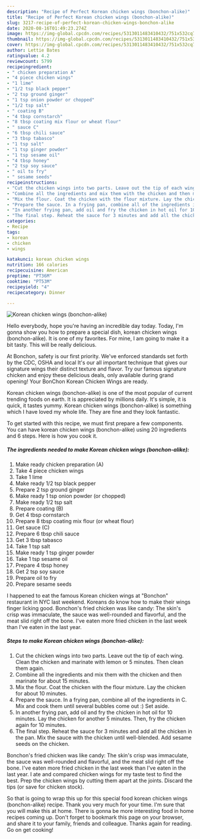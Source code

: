 ```yaml
---
description: "Recipe of Perfect Korean chicken wings (bonchon-alike)"
title: "Recipe of Perfect Korean chicken wings (bonchon-alike)"
slug: 3217-recipe-of-perfect-korean-chicken-wings-bonchon-alike
date: 2020-08-16T01:49:23.274Z
image: https://img-global.cpcdn.com/recipes/5313011483410432/751x532cq70/korean-chicken-wings-bonchon-alike-recipe-main-photo.jpg
thumbnail: https://img-global.cpcdn.com/recipes/5313011483410432/751x532cq70/korean-chicken-wings-bonchon-alike-recipe-main-photo.jpg
cover: https://img-global.cpcdn.com/recipes/5313011483410432/751x532cq70/korean-chicken-wings-bonchon-alike-recipe-main-photo.jpg
author: Lettie Bates
ratingvalue: 4.2
reviewcount: 5799
recipeingredient:
- " chicken preparation A"
- "4 piece chicken wings"
- "1 lime"
- "1/2 tsp black pepper"
- "2 tsp ground ginger"
- "1 tsp onion powder or chopped"
- "1/2 tsp salt"
- " coating B"
- "4 tbsp cornstarch"
- "8 tbsp coating mix flour or wheat flour"
- " sauce C"
- "6 tbsp chili sauce"
- "3 tbsp tabasco"
- "1 tsp salt"
- "1 tsp ginger powder"
- "1 tsp sesame oil"
- "4 tbsp honey"
- "2 tsp soy sauce"
- " oil to fry"
- " sesame seeds"
recipeinstructions:
- "Cut the chicken wings into two parts. Leave out the tip of each wing. Clean the chicken and marinate with lemon or 5 minutes. Then clean them again."
- "Combine all the ingredients and mix them with the chicken and then marinate for about 15 minutes."
- "Mix the flour. Coat the chicken with the flour mixture. Lay the chicken for about 10 minutes."
- "Prepare the sauce. In a frying pan, combine all of the ingredients in C. Mix and cook them until several bubbles come out :) Set aside."
- "In another frying pan, add oil and fry the chicken in hot oil for 10 minutes. Lay the chicken for another 5 minutes. Then, fry the chicken again for 10 minutes."
- "The final step. Reheat the sauce for 3 minutes and add all the chicken in the pan. Mix the sauce with the chicken until well-blended. Add sesame seeds on the chicken."
categories:
- Recipe
tags:
- korean
- chicken
- wings

katakunci: korean chicken wings 
nutrition: 166 calories
recipecuisine: American
preptime: "PT36M"
cooktime: "PT53M"
recipeyield: "4"
recipecategory: Dinner

---
```



![Korean chicken wings (bonchon-alike)](https://img-global.cpcdn.com/recipes/5313011483410432/751x532cq70/korean-chicken-wings-bonchon-alike-recipe-main-photo.jpg)

Hello everybody, hope you're having an incredible day today. Today, I'm gonna show you how to prepare a special dish, korean chicken wings (bonchon-alike). It is one of my favorites. For mine, I am going to make it a bit tasty. This will be really delicious.

At Bonchon, safety is our first priority. We&#39;ve enforced standards set forth by the CDC, OSHA and local It&#39;s our all important technique that gives our signature wings their distinct texture and flavor. Try our famous signature chicken and enjoy these delicious deals, only available during grand opening! Your BonChon Korean Chicken Wings are ready.

Korean chicken wings (bonchon-alike) is one of the most popular of current trending foods on earth. It is appreciated by millions daily. It's simple, it is quick, it tastes yummy. Korean chicken wings (bonchon-alike) is something which I have loved my whole life. They are fine and they look fantastic.


To get started with this recipe, we must first prepare a few components. You can have korean chicken wings (bonchon-alike) using 20 ingredients and 6 steps. Here is how you cook it.

<!--inarticleads1-->

##### The ingredients needed to make Korean chicken wings (bonchon-alike):

1. Make ready  chicken preparation (A)
1. Take 4 piece chicken wings
1. Take 1 lime
1. Make ready 1/2 tsp black pepper
1. Prepare 2 tsp ground ginger
1. Make ready 1 tsp onion powder (or chopped)
1. Make ready 1/2 tsp salt
1. Prepare  coating (B)
1. Get 4 tbsp cornstarch
1. Prepare 8 tbsp coating mix flour (or wheat flour)
1. Get  sauce (C)
1. Prepare 6 tbsp chili sauce
1. Get 3 tbsp tabasco
1. Take 1 tsp salt
1. Make ready 1 tsp ginger powder
1. Take 1 tsp sesame oil
1. Prepare 4 tbsp honey
1. Get 2 tsp soy sauce
1. Prepare  oil to fry
1. Prepare  sesame seeds


I happened to eat the famous Korean chicken wings at &#34;Bonchon&#34; restaurant in NYC last weekend. Koreans do know how to make their wings finger licking good. Bonchon&#39;s fried chicken was like candy: The skin&#39;s crisp was immaculate, the sauce was well-rounded and flavorful, and the meat slid right off the bone. I&#39;ve eaten more fried chicken in the last week than I&#39;ve eaten in the last year. 

<!--inarticleads2-->

##### Steps to make Korean chicken wings (bonchon-alike):

1. Cut the chicken wings into two parts. Leave out the tip of each wing. Clean the chicken and marinate with lemon or 5 minutes. Then clean them again.
1. Combine all the ingredients and mix them with the chicken and then marinate for about 15 minutes.
1. Mix the flour. Coat the chicken with the flour mixture. Lay the chicken for about 10 minutes.
1. Prepare the sauce. In a frying pan, combine all of the ingredients in C. Mix and cook them until several bubbles come out :) Set aside.
1. In another frying pan, add oil and fry the chicken in hot oil for 10 minutes. Lay the chicken for another 5 minutes. Then, fry the chicken again for 10 minutes.
1. The final step. Reheat the sauce for 3 minutes and add all the chicken in the pan. Mix the sauce with the chicken until well-blended. Add sesame seeds on the chicken.


Bonchon&#39;s fried chicken was like candy: The skin&#39;s crisp was immaculate, the sauce was well-rounded and flavorful, and the meat slid right off the bone. I&#39;ve eaten more fried chicken in the last week than I&#39;ve eaten in the last year. I ate and compared chicken wings for my taste test to find the best. Prep the chicken wings by cutting them apart at the joints. Discard the tips (or save for chicken stock). 

So that is going to wrap this up for this special food korean chicken wings (bonchon-alike) recipe. Thank you very much for your time. I'm sure that you will make this at home. There is gonna be more interesting food in home recipes coming up. Don't forget to bookmark this page on your browser, and share it to your family, friends and colleague. Thanks again for reading. Go on get cooking!
